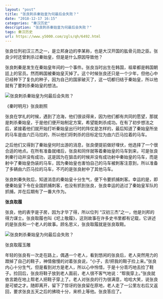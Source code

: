 ```yaml
---
layout: "post"
title: "张良刺杀秦始皇为何最后会失败？"
date: "2018-12-17 16:15"
categories: "秦汉历史"
description: "张良刺杀秦始皇为何最后会失败？"
tags: 秦汉历史
url: https://www.y5000.com/zgls/qh/6492.html
---
```






张良位列初汉三杰之一，是立邦身边的李某称，也是大汉开国的肱骨元勋之臣。张良少时还曾刺杀过秦始皇，但是是什么原因导致他？

张良刺秦是发生在秦始皇年间的一个事件。张良当时出生在韩国，祖辈都是韩国朝廷上的官员。然而韩国被秦始皇灭掉了。这个时候张良还只是一个少年，但他心中已经种下了复仇的种子，因为自己的国家破灭了，这一切都归结于秦始皇，所以他就有了要刺杀秦始皇的想法。

![张良刺杀秦始皇为何最后会失败？](/uploads/allimg/161205/6-16120511022CE.JPG)

《秦时明月》张良剧照

张良在学礼的时候，遇到了沧海，他们很谈得来，因为他们都有共同的愿望，那就是刺杀秦始皇，于是他们便开始制定方案，希望能刺杀成功。在有了初步想法之后，紧接着他们就开始打听秦始皇出行时的阵仗是怎样的，最后知道了秦始皇所坐的马车是由六匹马拉的，所以他们将刺杀的目标定位为由六匹马拉着的马车。

之后他们又得到了秦始皇何时出游的消息，张良便提前做好埋伏，他选择了一个很合适的地点。在所有准备就绪后，张良和同伴就等着秦始皇的马车到来，可是张良刺秦行动并没有成功，这是因为在狙击的时候并没有成功射中秦始皇的马车，而是射中了秦始皇伪装的马车，因为秦始皇也害怕自己的马车被刺客注意到，所以准备了多辆由六匹马拉的马车，不巧的是张良射中了其他马车。

张良刺秦失败后，知道消息的秦始皇十分生气，便下令要抓捕刺客。幸运的是，即便秦始皇下令在全国抓捕刺客，也没有抓到张良，张良幸运的逃过了秦始皇军队的抓捕，并在后期有了一番大作为。

**张良取履**

张良，他的表字是子房，因为才华了得，所以位列
“汉初三杰”之一，他是刘邦的得力谋士。张良取履也叫《圯上敬履》，这则故事在许多史书里都有记载，它讲述的是张良和一个老人的故事。顾名思义，张良取履就是张良取鞋。

![张良刺杀秦始皇为何最后会失败？](/uploads/allimg/161205/6-16120511024K15.JPG)

张良取履玉雕

年轻的张良有一次走在路上，偶遇一个老人，看到悠闲的张良后，老人突然用力的蹬掉了自己的鞋子，神情傲慢的对着张良说，“小子，去!把我的鞋子捡上来。”张良内心十分生气，但是看到对方是老人，所以心中怜惜，于是十分乖巧地去捡了鞋子。捡回后，张良将鞋子放到老人面前，老人很不客气地说：“帮我穿上。”张良就依言跪在地上帮老人把鞋子穿上了。老人对张良的行为很满意，哈哈大笑，说张良是可塑之才。随即离开，留下了惊讶的张良留在原地，老人走了一公里左右后又返回，要求张良五天之后的拂晓十分，来桥上等他。张良答应了。
